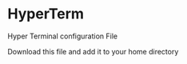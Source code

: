 # HyperTerm
Hyper Terminal configuration File

Download this file and add it to your home directory
